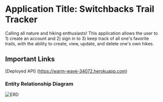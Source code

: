# Application Title: Switchbacks Trail Tracker #

Calling all nature and hiking enthusiasts! This application allows the user to 1) create an account and 2) sign in to 3) keep track of all one's favorite trails, with the ability to create, view, update, and delete one's own hikes.

## Important Links ##

[Deployed API] (https://warm-wave-34072.herokuapp.com)


### Entity Relationship Diagram ###

![ERD](./public/switchbacks_erd.png/)
